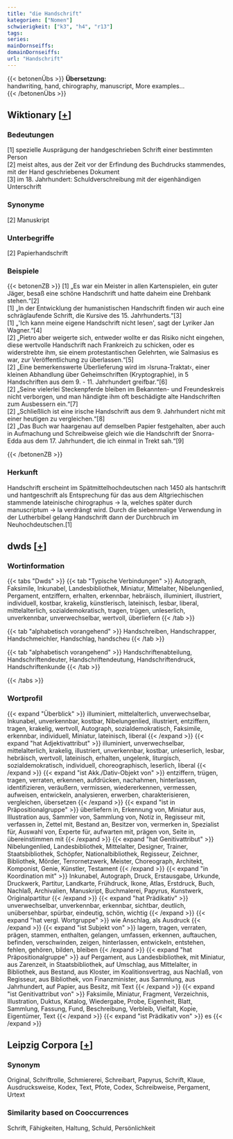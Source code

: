 ```yaml
---
title: "die Handschrift"
kategorien: ["Nomen"]
schwierigkeit: ["k3", "h4", "r13"]
tags:
series:
mainDornseiffs:
domainDornseiffs:
url: "Handschrift"
---
```


{{< betonenÜbs >}}
**Übersetzung:**  
handwriting, hand, chirography, manuscript, More examples...  
{{< /betonenÜbs >}}

## Wiktionary [[+](https://de.wiktionary.org/wiki/Handschrift)]

### Bedeutungen
[1] spezielle Ausprägung der handgeschrieben Schrift einer bestimmten Person  
[2] meist altes, aus der Zeit vor der Erfindung des Buchdrucks stammendes, mit der Hand geschriebenes Dokument  
[3] im 18. Jahrhundert: Schuldverschreibung mit der eigenhändigen Unterschrift  

### Synonyme
[2] Manuskript  

### Unterbegriffe
[2] Papierhandschrift  

### Beispiele
{{< betonenZB >}}
[1] „Es war ein Meister in allen Kartenspielen, ein guter Jäger, besaß eine schöne Handschrift und hatte daheim eine Drehbank stehen.“[2]  
[1] „In der Entwicklung der humanistischen Handschrift finden wir auch eine schräglaufende Schrift, die Kursive des 15. Jahrhunderts.“[3]  
[1] „'Ich kann meine eigene Handschrift nicht lesen', sagt der Lyriker Jan Wagner.“[4]  
[2] „Pietro aber weigerte sich, entweder wollte er das Risiko nicht eingehen, diese wertvolle Handschrift nach Frankreich zu schicken, oder es widerstrebte ihm, sie einem protestantischen Gelehrten, wie Salmasius es war, zur Veröffentlichung zu überlassen.“[5]  
[2] „Eine bemerkenswerte Überlieferung wird im ›Isruna-Traktat‹, einer kleinen Abhandlung über Geheimschriften (Kryptographie), in 5 Handschriften aus dem 9. - 11. Jahrhundert greifbar.“[6]  
[2] „Seine vielerlei Steckenpferde bleiben im Bekannten- und Freundeskreis nicht verborgen, und man händigte ihm oft beschädigte alte Handschriften zum Ausbessern ein.“[7]  
[2] „Schließlich ist eine irische Handschrift aus dem 9. Jahrhundert nicht mit einer heutigen zu vergleichen.“[8]  
[2] „Das Buch war haargenau auf demselben Papier festgehalten, aber auch in Aufmachung und Schreibweise gleich wie die Handschrift der Snorra-Edda aus dem 17. Jahrhundert, die ich einmal in Trekt sah.“[9]  

{{< /betonenZB >}}
### Herkunft
Handschrift erscheint im Spätmittelhochdeutschen nach 1450 als hantschrift und hantgeschrift als Entsprechung für das aus dem Altgriechischen stammende lateinische chirographus → la, welches später durch manuscriptum → la verdrängt wird. Durch die siebenmalige Verwendung in der Lutherbibel gelang Handschrift dann der Durchbruch im Neuhochdeutschen.[1]  



## dwds [[+](https://www.dwds.de/wb/Handschrift)]

### Wortinformation
{{< tabs "Dwds" >}}
{{< tab "Typische Verbindungen" >}}
Autograph, Faksimile, Inkunabel, Landesbibliothek, Miniatur, Mittelalter, Nibelungenlied, Pergament, entziffern, erhalten, erkennbar, hebräisch, illuminiert, illustriert, individuell, kostbar, krakelig, künstlerisch, lateinisch, lesbar, liberal, mittelalterlich, sozialdemokratisch, tragen, trügen, unleserlich, unverkennbar, unverwechselbar, wertvoll, überliefern
{{< /tab >}}

{{< tab "alphabetisch vorangehend" >}}
Handschreiben, Handschrapper, Handschmeichler, Handschlag, handscheu
{{< /tab >}}

{{< tab "alphabetisch vorangehend" >}}
Handschriftenabteilung, Handschriftendeuter, Handschriftendeutung, Handschriftendruck, Handschriftenkunde
{{< /tab >}}

{{< /tabs >}}

### Wortprofil
{{< expand "Überblick" >}} illuminiert, mittelalterlich, unverwechselbar, Inkunabel, unverkennbar, kostbar, Nibelungenlied, illustriert, entziffern, tragen, krakelig, wertvoll, Autograph, sozialdemokratisch, Faksimile, erkennbar, individuell, Miniatur, lateinisch, liberal {{< /expand >}}
{{< expand "hat Adjektivattribut" >}} illuminiert, unverwechselbar, mittelalterlich, krakelig, illustriert, unverkennbar, kostbar, unleserlich, lesbar, hebräisch, wertvoll, lateinisch, erhalten, ungelenk, liturgisch, sozialdemokratisch, individuell, choreographisch, leserlich, liberal {{< /expand >}}
{{< expand "ist Akk./Dativ-Objekt von" >}} entziffern, trügen, tragen, verraten, erkennen, aufdrücken, nachahmen, hinterlassen, identifizieren, veräußern, vermissen, wiedererkennen, vermessen, aufweisen, entwickeln, analysieren, erwerben, charakterisieren, vergleichen, übersetzen {{< /expand >}}
{{< expand "ist in Präpositionalgruppe" >}} überliefern in, Erkennung von, Miniatur aus, Illustration aus, Sammler von, Sammlung von, Notiz in, Regisseur mit, verfassen in, Zettel mit, Bestand an, Besitzer von, vermerken in, Spezialist für, Auswahl von, Experte für, aufwarten mit, prägen von, Seite in, übereinstimmen mit {{< /expand >}}
{{< expand "hat Genitivattribut" >}} Nibelungenlied, Landesbibliothek, Mittelalter, Designer, Trainer, Staatsbibliothek, Schöpfer, Nationalbibliothek, Regisseur, Zeichner, Bibliothek, Mörder, Terrornetzwerk, Meister, Choreograph, Architekt, Komponist, Genie, Künstler, Testament {{< /expand >}}
{{< expand "in Koordination mit" >}} Inkunabel, Autograph, Druck, Erstausgabe, Urkunde, Druckwerk, Partitur, Landkarte, Frühdruck, Ikone, Atlas, Erstdruck, Buch, Nachlaß, Archivalien, Manuskript, Buchmalerei, Papyrus, Kunstwerk, Originalpartitur {{< /expand >}}
{{< expand "hat Prädikativ" >}} unverwechselbar, unverkennbar, erkennbar, sichtbar, deutlich, unübersehbar, spürbar, eindeutig, schön, wichtig {{< /expand >}}
{{< expand "hat vergl. Wortgruppe" >}} wie Anschlag, als Ausdruck {{< /expand >}}
{{< expand "ist Subjekt von" >}} lagern, tragen, verraten, prägen, stammen, enthalten, gelangen, umfassen, erkennen, auftauchen, befinden, verschwinden, zeigen, hinterlassen, entwickeln, entstehen, fehlen, gehören, bilden, bleiben {{< /expand >}}
{{< expand "hat Präpositionalgruppe" >}} auf Pergament, aus Landesbibliothek, mit Miniatur, aus Zarenzeit, in Staatsbibliothek, auf Umschlag, aus Mittelalter, in Bibliothek, aus Bestand, aus Kloster, im Koalitionsvertrag, aus Nachlaß, von Regisseur, aus Bibliothek, von Finanzminister, aus Sammlung, aus Jahrhundert, auf Papier, aus Besitz, mit Text {{< /expand >}}
{{< expand "ist Genitivattribut von" >}} Faksimile, Miniatur, Fragment, Verzeichnis, Illustration, Duktus, Katalog, Wiedergabe, Probe, Eigenheit, Blatt, Sammlung, Fassung, Fund, Beschreibung, Verbleib, Vielfalt, Kopie, Eigentümer, Text {{< /expand >}}
{{< expand "ist Prädikativ von" >}} es {{< /expand >}}

## Leipzig Corpora [[+](https://corpora.uni-leipzig.de/en/res?word=Handschrift&corpusId=deu_newscrawl-public_2018)]


### Synonym
Original, Schriftrolle, Schmiererei, Schreibart, Papyrus, Schrift, Klaue, Ausdrucksweise, Kodex, Text, Pfote, Codex, Schreibweise, Pergament, Urtext


### Similarity based on Cooccurrences
Schrift, Fähigkeiten, Haltung, Schuld, Persönlichkeit

